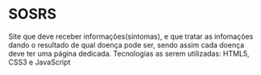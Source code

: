 # SOSRS
Site que deve receber informações(sintomas), e que
tratar as infomações dando o resultado de qual doença pode ser,
sendo assim cada doença deve ter uma página dedicada.
Tecnologias as serem utilizadas:
HTML5, CSS3 e JavaScript
